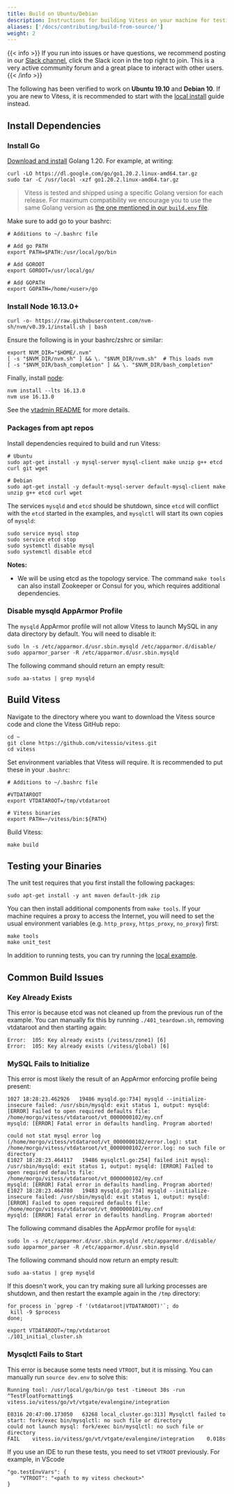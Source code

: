 ```yaml
---
title: Build on Ubuntu/Debian
description: Instructions for building Vitess on your machine for testing and development purposes
aliases: ['/docs/contributing/build-from-source/']
weight: 2
---
```


{{< info >}}
If you run into issues or have questions, we recommend posting in our [Slack channel](https://vitess.slack.com), click the Slack icon in the top right to join. This is a very active community forum and a great place to interact with other users.
{{< /info >}}

The following has been verified to work on __Ubuntu 19.10__ and __Debian 10__. If you are new to Vitess, it is recommended to start with the [local install](../../get-started/local) guide instead.

## Install Dependencies

### Install Go

[Download and install](http://golang.org/doc/install) Golang 1.20. For example, at writing:

```
curl -LO https://dl.google.com/go/go1.20.2.linux-amd64.tar.gz
sudo tar -C /usr/local -xzf go1.20.2.linux-amd64.tar.gz
```

> Vitess is tested and shipped using a specific Golang version for each release.
> For maximum compatibility we encourage you to use the same Golang version as [the one mentioned in our `build.env` file](https://github.com/vitessio/vitess/blob/d1ba6258ea2462d5d28d67661aace7b79bb7e27b/build.env#L20).

Make sure to add go to your bashrc:
```
# Additions to ~/.bashrc file

# Add go PATH
export PATH=$PATH:/usr/local/go/bin

# Add GOROOT
export GOROOT=/usr/local/go/

# Add GOPATH
export GOPATH=/home/<user>/go
```

### Install Node 16.13.0+

```
curl -o- https://raw.githubusercontent.com/nvm-sh/nvm/v0.39.1/install.sh | bash
```

Ensure the following is in your bashrc/zshrc or similar:
```
export NVM_DIR="$HOME/.nvm"
[ -s "$NVM_DIR/nvm.sh" ] && \. "$NVM_DIR/nvm.sh"  # This loads nvm
[ -s "$NVM_DIR/bash_completion" ] && \. "$NVM_DIR/bash_completion"
```

Finally, install [node](https://nodejs.org/):

```
nvm install --lts 16.13.0
nvm use 16.13.0
```

See the [vtadmin README](https://github.com/vitessio/vitess/blob/main/web/vtadmin/README.md) for more details.
### Packages from apt repos

Install dependencies required to build and run Vitess:

```
# Ubuntu
sudo apt-get install -y mysql-server mysql-client make unzip g++ etcd curl git wget

# Debian
sudo apt-get install -y default-mysql-server default-mysql-client make unzip g++ etcd curl wget
```

The services `mysqld` and `etcd` should be shutdown, since `etcd` will conflict with the `etcd` started in the examples, and `mysqlctl` will start its own copies of `mysqld`:

```
sudo service mysql stop
sudo service etcd stop
sudo systemctl disable mysql
sudo systemctl disable etcd
```

**Notes:**

* We will be using etcd as the topology service. The command `make tools` can also install Zookeeper or Consul for you, which requires additional dependencies.

### Disable mysqld AppArmor Profile

The `mysqld` AppArmor profile will not allow Vitess to launch MySQL in any data directory by default. You will need to disable it:

```
sudo ln -s /etc/apparmor.d/usr.sbin.mysqld /etc/apparmor.d/disable/
sudo apparmor_parser -R /etc/apparmor.d/usr.sbin.mysqld
```

The following command should return an empty result:

```
sudo aa-status | grep mysqld
```

## Build Vitess

Navigate to the directory where you want to download the Vitess source code and clone the Vitess GitHub repo:

```
cd ~
git clone https://github.com/vitessio/vitess.git
cd vitess
```

Set environment variables that Vitess will require. It is recommended to put these in your `.bashrc`:

```
# Additions to ~/.bashrc file

#VTDATAROOT
export VTDATAROOT=/tmp/vtdataroot

# Vitess binaries
export PATH=~/vitess/bin:${PATH}
```

Build Vitess:

```
make build
```

## Testing your Binaries

The unit test requires that you first install the following packages:

```
sudo apt-get install -y ant maven default-jdk zip
```

You can then install additional components from `make tools`. If your machine requires a proxy to access the Internet, you will need to set the usual environment variables (e.g. `http_proxy`, `https_proxy`, `no_proxy`) first:

```
make tools
make unit_test
```

In addition to running tests, you can try running the [local example](../../get-started/local).


## Common Build Issues

### Key Already Exists

This error is because etcd was not cleaned up from the previous run of the example. You can manually fix this by running `./401_teardown.sh`, removing vtdataroot and then starting again:
```
Error:  105: Key already exists (/vitess/zone1) [6]
Error:  105: Key already exists (/vitess/global) [6]
```

### MySQL Fails to Initialize

This error is most likely the result of an AppArmor enforcing profile being present:

```
1027 18:28:23.462926   19486 mysqld.go:734] mysqld --initialize-insecure failed: /usr/sbin/mysqld: exit status 1, output: mysqld: [ERROR] Failed to open required defaults file: /home/morgo/vitess/vtdataroot/vt_0000000102/my.cnf
mysqld: [ERROR] Fatal error in defaults handling. Program aborted!

could not stat mysql error log (/home/morgo/vitess/vtdataroot/vt_0000000102/error.log): stat /home/morgo/vitess/vtdataroot/vt_0000000102/error.log: no such file or directory
E1027 18:28:23.464117   19486 mysqlctl.go:254] failed init mysql: /usr/sbin/mysqld: exit status 1, output: mysqld: [ERROR] Failed to open required defaults file: /home/morgo/vitess/vtdataroot/vt_0000000102/my.cnf
mysqld: [ERROR] Fatal error in defaults handling. Program aborted!
E1027 18:28:23.464780   19483 mysqld.go:734] mysqld --initialize-insecure failed: /usr/sbin/mysqld: exit status 1, output: mysqld: [ERROR] Failed to open required defaults file: /home/morgo/vitess/vtdataroot/vt_0000000101/my.cnf
mysqld: [ERROR] Fatal error in defaults handling. Program aborted!
```

The following command disables the AppArmor profile for `mysqld`:

```
sudo ln -s /etc/apparmor.d/usr.sbin.mysqld /etc/apparmor.d/disable/
sudo apparmor_parser -R /etc/apparmor.d/usr.sbin.mysqld
```

The following command should now return an empty result:
```
sudo aa-status | grep mysqld
```

If this doesn't work, you can try making sure all lurking processes are shutdown, and then restart the example again in the `/tmp` directory:

```
for process in `pgrep -f '(vtdataroot|VTDATAROOT)'`; do 
 kill -9 $process
done;

export VTDATAROOT=/tmp/vtdataroot
./101_initial_cluster.sh
```

### Mysqlctl Fails to Start 
This error is because some tests need `VTROOT`, but it is missing. You can manually run `source dev.env` to solve this:
```
Running tool: /usr/local/go/bin/go test -timeout 30s -run ^TestFloatFormatting$ vitess.io/vitess/go/vt/vtgate/evalengine/integration

E0316 20:47:00.173050   63268 local_cluster.go:313] Mysqlctl failed to start: fork/exec bin/mysqlctl: no such file or directory
could not launch mysql: fork/exec bin/mysqlctl: no such file or directory
FAIL    vitess.io/vitess/go/vt/vtgate/evalengine/integration    0.018s
```
If you use an IDE to run these tests, you need to set `VTROOT` previously. For example, in VScode
```
"go.testEnvVars": {
    "VTROOT": "<path to my vitess checkout>"
}
```


